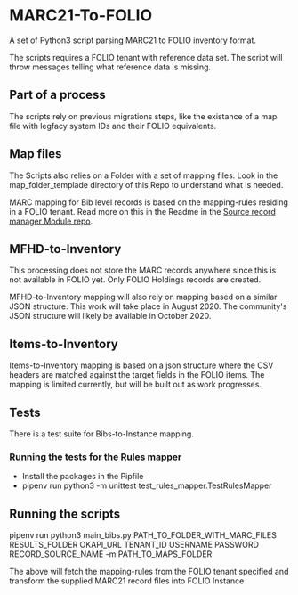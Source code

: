 # MARC21-To-FOLIO
A set of Python3 script parsing MARC21 to FOLIO inventory format.

The scripts requires a FOLIO tenant with reference data set. The script will throw messages telling what reference data is missing. 

## Part of a process
The scripts rely on previous migrations steps, like the existance of a map file with legfacy system IDs and their FOLIO equivalents. 

## Map files
The Scripts also relies on a Folder with a set of mapping files. Look in the map_folder_templade directory of this Repo to understand what is needed.

MARC mapping for Bib level records is based on the mapping-rules residing in a FOLIO tenant.
Read more on this in the Readme in the [Source record manager Module repo](https://github.com/folio-org/mod-source-record-manager/blob/25283ebabf402b5870ae4b3846285230e785c17d/RuleProcessorApi.md).

## MFHD-to-Inventory
This processing does not store the MARC records anywhere since this is not available in FOLIO yet. Only FOLIO Holdings records are created.

MFHD-to-Inventory mapping will also rely on mapping based on a similar JSON structure. This work will take place in August 2020. The community's JSON structure will likely be available in October 2020.

## Items-to-Inventory
Items-to-Inventory mapping is based on a json structure where the CSV headers are matched against the target fields in the FOLIO items. The mapping is limited currently, but will be built out as work progresses.

## Tests
There is a test suite for Bibs-to-Instance mapping.
### Running the tests for the Rules mapper

* Install the packages in the Pipfile
* pipenv run python3 -m unittest test_rules_mapper.TestRulesMapper

## Running the scripts
pipenv run python3 main_bibs.py PATH_TO_FOLDER_WITH_MARC_FILES RESULTS_FOLDER OKAPI_URL TENANT_ID USERNAME PASSWORD RECORD_SOURCE_NAME -m PATH_TO_MAPS_FOLDER 

The above will fetch the mapping-rules from the FOLIO tenant specified and transform the supplied MARC21 record files into FOLIO Instance

